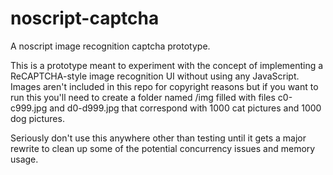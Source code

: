 # noscript-captcha
A noscript image recognition captcha prototype.

This is a prototype meant to experiment with the concept of implementing a
ReCAPTCHA-style image recognition UI without using any JavaScript. Images aren't
included in this repo for copyright reasons but if you want to run this you'll
need to create a folder named /img filled with files c0-c999.jpg and d0-d999.jpg
that correspond with 1000 cat pictures and 1000 dog pictures.

Seriously don't use this anywhere other than testing until it gets a major
rewrite to clean up some of the potential concurrency issues and memory usage.
